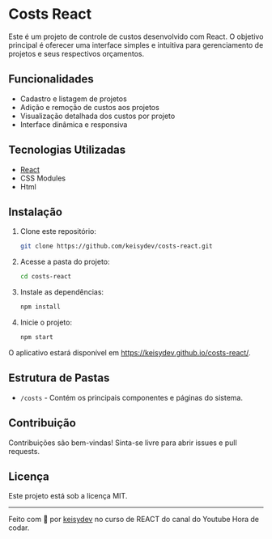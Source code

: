# Costs React

Este é um projeto de controle de custos desenvolvido com React. O objetivo principal é oferecer uma interface simples e intuitiva para gerenciamento de projetos e seus respectivos orçamentos.

## Funcionalidades

- Cadastro e listagem de projetos
- Adição e remoção de custos aos projetos
- Visualização detalhada dos custos por projeto
- Interface dinâmica e responsiva

## Tecnologias Utilizadas

- [React](https://reactjs.org/)
- CSS Modules
- Html

## Instalação

1. Clone este repositório:
   ```bash
   git clone https://github.com/keisydev/costs-react.git
   ```
2. Acesse a pasta do projeto:
   ```bash
   cd costs-react
   ```
3. Instale as dependências:
   ```bash
   npm install
   ```
4. Inicie o projeto:
   ```bash
   npm start
   ```

O aplicativo estará disponível em  https://keisydev.github.io/costs-react/.

## Estrutura de Pastas

- `/costs` - Contém os principais componentes e páginas do sistema.

## Contribuição

Contribuições são bem-vindas! Sinta-se livre para abrir issues e pull requests.

## Licença

Este projeto está sob a licença MIT.

---

Feito com 💙 por [keisydev](https://github.com/keisydev) no curso de REACT do canal do Youtube Hora de codar.

